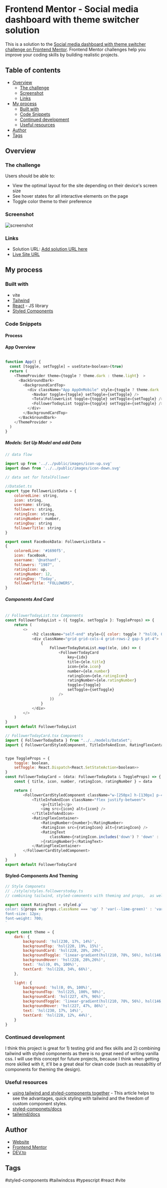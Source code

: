 # Frontend Mentor - Social media dashboard with theme switcher solution

This is a solution to the [Social media dashboard with theme switcher challenge on Frontend Mentor](https://www.frontendmentor.io/challenges/social-media-dashboard-with-theme-switcher-6oY8ozp_H). Frontend Mentor challenges help you improve your coding skills by building realistic projects. 

## Table of contents

- [Overview](#overview)
  - [The challenge](#the-challenge)
  - [Screenshot](#screenshot)
  - [Links](#links)
- [My process](#my-process)
  - [Built with](#built-with)
  - [Code Snippets](#code-snippets)
  - [Continued development](#continued-development)
  - [Useful resources](#useful-resources)
- [Author](#author)
- [Tags](#tags)

## Overview

### The challenge

Users should be able to:

- View the optimal layout for the site depending on their device's screen size
- See hover states for all interactive elements on the page
- Toggle color theme to their preference

### Screenshot

![screenshot](./public/screenshot_scoialmedia_dashboard.png)

### Links

- Solution URL: [Add solution URL here](https://your-solution-url.com)
- [Live Site URL](https://cipivlad.github.io/social_media_dashboard/)

## My process

### Built with

- vite
- [Tailwind](https://tailwindcss.com/)
- [React](https://reactjs.org/) - JS library
- [Styled Components](https://styled-components.com/)

### Code Snippets
#### Process


#### App Overview
```js

function App() {
  const [toggle, setToggle] = useState<boolean>(true)
  return (
    <ThemeProvider theme={toggle ? theme.dark : theme.light}  >
      <BackGroundDark>
        <BackgroundCardTop>
          <div className="App AppOnMobile" style={toggle ? theme.dark : theme.light}>
            <Navbar toggle={toggle} setToggle={setToggle} />
            <TotalFollowerList toggle={toggle} setToggle={setToggle} />
            <FollowerTodayList toggle={toggle} setToggle={setToggle} />
          </div>
        </BackgroundCardTop>
      </BackGroundDark>
    </ThemeProvider >
  )
}

```

##### Models: Set Up Model and add Data

```js
// data flow

import up from '../../public/images/icon-up.svg'
import down from '../../public/images/icon-down.svg'

// data set for TotalFollower

//DataSet.ts
export type FollowerListData = {
    coloredLine: string,
    icon: string,
    username: string,
    followers: string,
    ratingIcon: string,
    ratingNumber: number,
    ratingDay: string
    followerTitle: string
}

export const FaceBookData: FollowerListData =
{
    coloredLine: '#1690f5',
    icon: faceBook,
    username: '@nathanf',
    followers: "1987",
    ratingIcon: up,
    ratingNumber: 12,
    ratingDay: 'Today',
    followerTitle: "FOLLOWERS",
}
```

##### Components And Card
```js

// FollowerTodayList.tsx Components
const FollowerTodayList = ({ toggle, setToggle }: ToggleProps) => {
    return (
        <>
            <h2 className="self-end" style={{ color: toggle ? "hsl(0, 0%, 100%)" : "hsl(228, 12%, 44%)", fontWeight: "700", fontSize: "25px" }}>Overview - Today</h2>
            <div className="grid grid-cols-4 grid-rows-2 gap-5 pt-4">
                {
                    FollowerTodayDataList.map((ele, idx) => (
                        <FollowerTodayCard
                            key={idx}
                            title={ele.title}
                            icon={ele.icon}
                            number={ele.number}
                            ratingIcon={ele.ratingIcon}
                            ratingNumber={ele.ratingNumber}
                            toggle={toggle}
                            setToggle={setToggle}
                        />
                    ))
                }
            </div>
        </>
    )
}
export default FollowerTodayList

// FollowerTodayCard.tsx Components
import { FollowerTodayData } from "../../models/DataSet";
import { FollowerCardStyledComponent, TitleInfoAndIcon, RatingFlexContainer, RatingNumber, RatingIcon, RatingText } from "../../style/styles.followerstoday";


type ToggleProps = {
    toggle: boolean,
    setToggle: React.Dispatch<React.SetStateAction<boolean>>
}
const FollowerTodayCard = (data: FollowerTodayData & ToggleProps) => {
    const { title, icon, number, ratingIcon, ratingNumber } = data

    return (
        <FollowerCardStyledComponent className="w-[250px] h-[130px] p-4 grid items-end">
            <TitleInfoAndIcon className="flex justify-between">
                <p>{title}</p>
                <img src={icon} alt={icon} />
            </TitleInfoAndIcon>
            <RatingFlexContainer>
                <RatingNumber>{number}</RatingNumber>
                <RatingIcon src={ratingIcon} alt={ratingIcon} />
                <RatingText
                    className={ratingIcon.includes('down') ? 'down' : 'up'}
                >{ratingNumber}</RatingText>
            </RatingFlexContainer>
        </FollowerCardStyledComponent>
    )
}
export default FollowerTodayCard
```

#### Styled-Components And Theming
```js
// Style Componets
// ./style/styles.followerstoday.ts
// combining tailwind, styled-comonents with theming and props,  as well as conditionals

export const RatingText = styled.p`
color: ${props => props.className === 'up' ? 'var(--lime-green)' : 'var(--bright-red)'};
font-size: 12px;
font-weight: 700;
`

export const theme = {
    dark: {
        background: 'hsl(230, 17%, 14%)',
        backgroundTop: 'hsl(220, 19%, 15%)',
        backgroundCard: 'hsl(228, 28%, 20%)',
        backgroundToggle: 'linear-gradient(hsl(210, 78%, 56%), hsl(146, 68%, 55%))',
        backgroundHover: 'hsl(228, 28%,26%)',
        text: 'hsl(0, 0%, 100%)',
        textCard: 'hsl(228, 34%, 66%)',
    },

    light: {
        background: 'hsl(0, 0%, 100%)',
        backgroundTop: 'hsl(225, 100%, 98%)',
        backgroundCard: 'hsl(227, 47%, 96%)',
        backgroundToggle: 'linear-gradient(hsl(210, 78%, 56%), hsl(146, 68%, 55%))',
        backgroundHover: 'hsl(227, 47%, 86%)',
        text: 'hsl(230, 17%, 14%)',
        textCard: 'hsl(228, 12%, 44%)',
    }
}
```

### Continued development

I think this project is great for 1) testing grid and flex skills and 2) combining tailwind with styled components as there is no great need of writing vanilla css.
I will use this concept for future projects, because I think when getting more skilled with it, 
it'll be a great deal for clean code (such as reusabiltiy of components for theming the design).

### Useful resources

- [using tailwind and styled-components together](https://medium.com/@techsolutionsx/building-beautiful-ui-with-tailwind-css-and-styled-components-in-next-js-c643b0efaf5a) - This article helps to see the advantages, quick styling with tailwind and the freedom of custom component styles. 
- [styled-componets/docs](https://styled-components.com/docs)
- [tailwind/docs](https://tailwindcss.com/docs/)

## Author

- [Website](https://cipivlad.github.io/myportfoliosite/)
- [Frontend Mentor](https://www.frontendmentor.io/profile/CipiVlad)
- [DEV.to](https://dev.to/cipivlad)

## Tags

#styled-components #tailwindcss #typescript #react #vite
